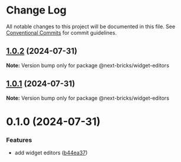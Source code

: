 # Change Log

All notable changes to this project will be documented in this file.
See [Conventional Commits](https://conventionalcommits.org) for commit guidelines.

## [1.0.2](https://github.com/easyops-cn/next-bricks/compare/@next-bricks/widget-editors@1.0.1...@next-bricks/widget-editors@1.0.2) (2024-07-31)

**Note:** Version bump only for package @next-bricks/widget-editors





## [1.0.1](https://github.com/easyops-cn/next-bricks/compare/@next-bricks/widget-editors@0.1.0...@next-bricks/widget-editors@1.0.1) (2024-07-31)

**Note:** Version bump only for package @next-bricks/widget-editors





# 0.1.0 (2024-07-31)


### Features

* add widget editors ([b44ea37](https://github.com/easyops-cn/next-bricks/commit/b44ea3732d86ebe5e20d4f9eaf65147aa072adf1))
